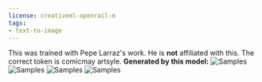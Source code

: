 ```yaml
---
license: creativeml-openrail-m
tags:
- text-to-image
---
```

This was trained with Pepe Larraz's work. He is **not** affiliated with this. The correct token is comicmay artsyle.
**Generated by this model:**
![Samples](https://huggingface.co/ogkalu/Superhero-Diffusion/resolve/main/gen1.jpg)
![Samples](https://huggingface.co/ogkalu/Superhero-Diffusion/resolve/main/gen4.jpg)
![Samples](https://huggingface.co/ogkalu/Superhero-Diffusion/resolve/main/gen2.jpg)
![Samples](https://huggingface.co/ogkalu/Superhero-Diffusion/resolve/main/gen3.jpg)